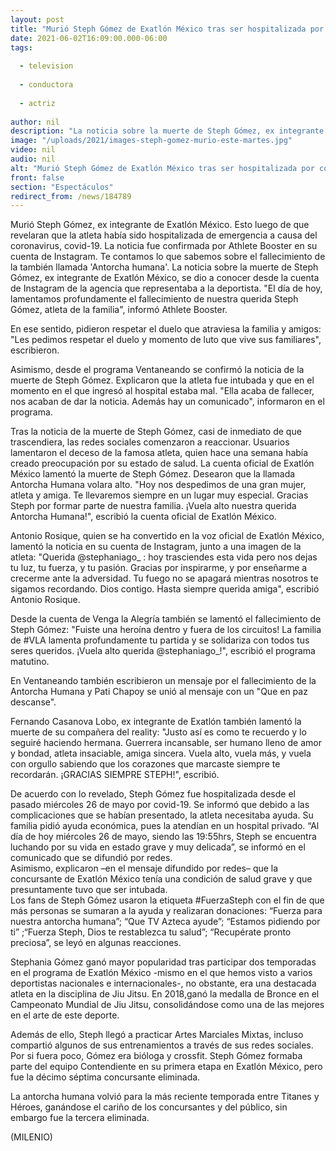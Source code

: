 ```yaml
---
layout: post
title: "Murió Steph Gómez de Exatlón México tras ser hospitalizada por covid-19"
date: 2021-06-02T16:09:00.000-06:00
tags:
  
  - television
  
  - conductora
  
  - actriz
  
author: nil
description: "La noticia sobre la muerte de Steph Gómez, ex integrante de Exatlón México, se informó desde Instagram por la cuenta de Athlete Booster. Te contamos lo que sabemos. "
image: "/uploads/2021/images-steph-gomez-murio-este-martes.jpg"
video: nil
audio: nil
alt: "Murió Steph Gómez de Exatlón México tras ser hospitalizada por covid-19"
front: false
section: "Espectáculos"
redirect_from: /news/184789
---
```


Murió Steph Gómez, ex integrante de Exatlón México. Esto luego de que revelaran que la atleta había sido hospitalizada de emergencia a causa del coronavirus, covid-19. La noticia fue confirmada por Athlete Booster en su cuenta de Instagram. Te contamos lo que sabemos sobre el fallecimiento de la también llamada 'Antorcha humana'.  La noticia sobre la muerte de Steph Gómez, ex integrante de Exatlón México, se dio a conocer desde la cuenta de Instagram de la agencia que representaba a la deportista. "El día de hoy, lamentamos profundamente el fallecimiento de nuestra querida Steph Gómez, atleta de la familia", informó Athlete Booster. 

En ese sentido, pidieron respetar el duelo que atraviesa la familia y amigos:  "Les pedimos respetar el duelo y momento de luto que vive sus familiares", escribieron.

Asimismo, desde el programa Ventaneando se confirmó la noticia de la muerte de Steph Gómez. Explicaron que la atleta fue intubada y que en el momento en el que ingresó al hospital estaba mal. "Ella acaba de fallecer, nos acaban de dar la noticia. Además hay un comunicado", informaron en el programa.   

Tras la noticia de la muerte de Steph Gómez, casi de inmediato de que trascendiera, las redes sociales comenzaron a reaccionar. Usuarios lamentaron el deceso de la famosa atleta, quien hace una semana había creado preocupación por su estado de salud.  La cuenta oficial de Exatlón México lamentó la muerte de Steph Gómez. Desearon que la llamada Antorcha Humana volara alto.  "Hoy nos despedimos de una gran mujer, atleta y amiga. Te llevaremos siempre en un lugar muy especial. Gracias Steph por formar parte de nuestra familia. ¡Vuela alto nuestra querida Antorcha Humana!", escribió la cuenta oficial de Exatlón México.  

Antonio Rosique, quien se ha convertido en la voz oficial de Exatlón México, lamentó la noticia en su cuenta de Instagram, junto a una imagen de la atleta: "Querida @stephaniago_ : hoy trasciendes esta vida pero nos dejas tu luz, tu fuerza, y tu pasión. Gracias por inspirarme, y por enseñarme a crecerme ante la adversidad. Tu fuego no se apagará mientras nosotros te sigamos recordando. Dios contigo. Hasta siempre querida amiga", escribió Antonio Rosique.  

Desde la cuenta de Venga la Alegría también se lamentó el fallecimiento de Steph Gómez: "Fuiste una heroína dentro y fuera de los circuitos! La familia de #VLA lamenta profundamente tu partida y se solidariza con todos tus seres queridos. ¡Vuela alto querida @stephaniago_!", escribió el programa matutino.  

En Ventaneando también escribieron un mensaje por el fallecimiento de la Antorcha Humana y Pati Chapoy se unió al mensaje con un "Que en paz descanse". 

Fernando Casanova Lobo, ex integrante de Exatlón también lamentó la muerte de su compañera del reality: "Justo así es como te recuerdo y lo seguiré haciendo hermana. Guerrera incansable, ser humano lleno de amor y bondad, atleta insaciable, amiga sincera. Vuela alto, vuela más, y vuela con orgullo sabiendo que los corazones que marcaste siempre te recordarán. ¡GRACIAS SIEMPRE STEPH!", escribió.  

De acuerdo con lo revelado, Steph Gómez fue hospitalizada desde el pasado miércoles 26 de mayo por covid-19. Se informó que  debido a las  complicaciones que se habían presentado, la atleta necesitaba ayuda. Su familia pidió ayuda económica, pues la atendían en un hospital privado.  “Al día de hoy miércoles 26 de mayo, siendo las 19:55hrs, Steph se encuentra luchando por su vida en estado grave y muy delicada”, se informó en el comunicado que se difundió por redes.  
​Asimismo, explicaron –en el mensaje difundido por redes– que la concursante de Exatlón México tenía una condición de salud grave y que presuntamente tuvo que ser intubada.  
Los fans de Steph Gómez usaron la etiqueta #FuerzaSteph con el fin de que más personas se sumaran a la ayuda y realizaran donaciones:  “Fuerza para nuestra antorcha humana”; “Que TV Azteca ayude”; “Estamos pidiendo por ti” ;“Fuerza Steph, Dios te restablezca tu salud”; “Recupérate pronto preciosa”, se leyó en algunas reacciones. 

Stephania Gómez ganó mayor popularidad tras participar dos temporadas en el programa de Exatlón México -mismo en el que hemos visto a varios deportistas nacionales e internacionales-, no obstante, era una destacada atleta en la disciplina de Jiu Jitsu.  En 2018,ganó la medalla de Bronce en el Campeonato Mundial de Jiu Jitsu, consolidándose como una de las mejores en el arte de este deporte.  

Además de ello, Steph llegó a practicar Artes Marciales Mixtas, incluso compartió algunos de sus entrenamientos a través de sus redes sociales. Por si fuera poco, Gómez era bióloga y crossfit.  Steph Gómez formaba parte del equipo Contendiente en su primera etapa en Exatlón México, pero fue la décimo séptima concursante eliminada. 

La antorcha humana volvió para la más reciente temporada entre Titanes y Héroes, ganándose el cariño de los concursantes y del público, sin embargo fue la tercera eliminada.  

(MILENIO)